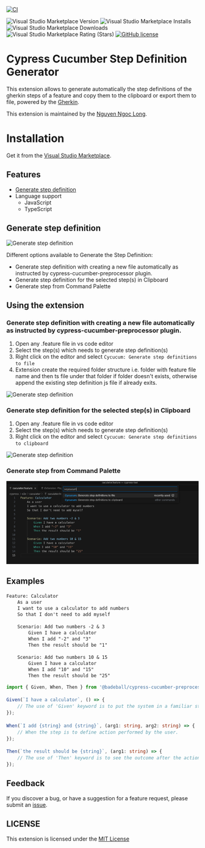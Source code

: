 [![CI](https://github.com/nguyenngoclongdev/cypress-cucumber-step-definition-generator/actions/workflows/pipelines.yml/badge.svg)](https://github.com/nguyenngoclongdev/cypress-cucumber-step-definition-generator/actions/workflows/pipelines.yml)

![Visual Studio Marketplace Version](https://img.shields.io/visual-studio-marketplace/v/nguyenngoclong.cypress-cucumber-step-definition-generator)
![Visual Studio Marketplace Installs](https://img.shields.io/visual-studio-marketplace/i/nguyenngoclong.cypress-cucumber-step-definition-generator)
![Visual Studio Marketplace Downloads](https://img.shields.io/visual-studio-marketplace/d/nguyenngoclong.cypress-cucumber-step-definition-generator)
![Visual Studio Marketplace Rating (Stars)](https://img.shields.io/visual-studio-marketplace/stars/nguyenngoclong.cypress-cucumber-step-definition-generator)
[![GitHub license](https://img.shields.io/badge/license-MIT-blue.svg?style=flat-square)](https://github.com/nguyenngoclongdev/cypress-cucumber-step-definition-generator/)

# Cypress Cucumber Step Definition Generator

This extension allows to generate automatically the step definitions of the gherkin steps of a feature and copy them to the clipboard or export them to file, powered by the [Gherkin](https://github.com/cucumber/gherkin).

This extension is maintained by the [Nguyen Ngoc Long](https://github.com/nguyenngoclongdev/).

# Installation

Get it from the [Visual Studio Marketplace](https://marketplace.visualstudio.com/items?itemName=nguyenngoclong.cypress-cucumber-step-definition-generator).

## Features

-   [Generate step definition](#generate-step-definition)
-   Language support
    -   JavaScript
    -   TypeScript

## Generate step definition

![Generate step definition](images/generate-step-definitions-in-editor.gif)

Different options available to Generate the Step Definition:

-   Generate step definition with creating a new file automatically as instructed by cypress-cucumber-preprocessor plugin.
-   Generate step definition for the selected step(s) in Clipboard
-   Generate step from Command Palette

## Using the extension

### Generate step definition with creating a new file automatically as instructed by cypress-cucumber-preprocessor plugin.

1. Open any .feature file in vs code editor
2. Select the step(s) which needs to generate step definition(s)
3. Right click on the editor and select `Cycucum: Generate step definitions to file`
4. Extension create the required folder structure i.e. folder with feature file name and then ts file under that folder if folder doesn't exists, otherwise append the existing step definition js file if already exits.

![Generate step definition](images/generate-step-definitions-in-explorer.gif)

### Generate step definition for the selected step(s) in Clipboard

1. Open any .feature file in vs code editor
2. Select the step(s) which needs to generate step definition(s)
3. Right click on the editor and select `Cycucum: Generate step definitions to clipboard`

![Generate step definition](images/generate-step-definitions-to-clipboard.gif)

### Generate step from Command Palette

![Generate step definition](images/generate-step-definitions-from-cmd.png)

## Examples

```feature
Feature: Calculator
    As a user
    I want to use a calculator to add numbers
    So that I don't need to add myself

    Scenario: Add two numbers -2 & 3
        Given I have a calculator
        When I add "-2" and "3"
        Then the result should be "1"

    Scenario: Add two numbers 10 & 15
        Given I have a calculator
        When I add "10" and "15"
        Then the result should be "25"
```

```typescript
import { Given, When, Then } from '@badeball/cypress-cucumber-preprocessor';

Given(`I have a calculator`, () => {
    // The use of 'Given' keyword is to put the system in a familiar state before the user starts interacting with the system.
});

When(`I add {string} and {string}`, (arg1: string, arg2: string) => {
    // When the step is to define action performed by the user.
});

Then(`the result should be {string}`, (arg1: string) => {
    // The use of 'Then' keyword is to see the outcome after the action in when step.
});
```

## Feedback

If you discover a bug, or have a suggestion for a feature request, please
submit an [issue](https://github.com/nguyenngoclongdev/cypress-cucumber-step-definition-generator/issues).

## LICENSE

This extension is licensed under the [MIT License](LICENSE)
